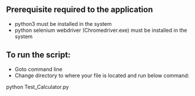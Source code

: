 ## Prerequisite required to the application
* python3 must be installed in the system
* python selenium webdriver (Chromedriver.exe) must be installed in the system

## To run the script:
* Goto command line
* Change directory to where your file is located and run below command:


python Test_Calculator.py
